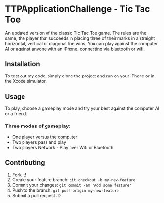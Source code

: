 # TTPApplicationChallenge - Tic Tac Toe
An updated version of the classic Tic Tac Toe game. The rules are the same, the player that succeeds in placing three of their marks in a straight horizontal, vertical or diagonal line wins. You can play against the computer AI or against anyone with an iPhone, connecting via bluetooth or wifi. 
## Installation
To test out my code, simply clone the project and run on your iPhone or in the Xcode simulator.
## Usage
To play, choose a gameplay mode and try your best against the computer AI or a friend.
### Three modes of gameplay:
- One player versus the computer
- Two players pass and play
- Two players Network - Play over Wifi or Bluetooth
## Contributing
1. Fork it!
2. Create your feature branch: `git checkout -b my-new-feature`
3. Commit your changes: `git commit -am 'Add some feature'`
4. Push to the branch: `git push origin my-new-feature`
5. Submit a pull request :D
